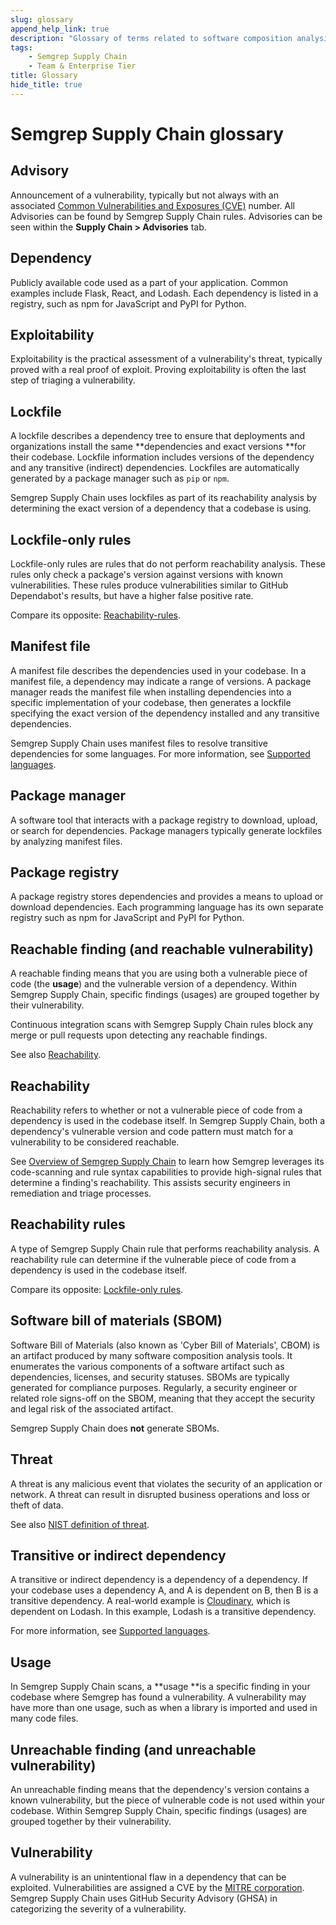 ```yaml
---
slug: glossary 
append_help_link: true
description: "Glossary of terms related to software composition analysis and Semgrep Supply Chain."
tags:
    - Semgrep Supply Chain
    - Team & Enterprise Tier
title: Glossary 
hide_title: true
---
```


# Semgrep Supply Chain glossary 

## Advisory

Announcement of a vulnerability, typically but not always with an associated [Common Vulnerabilities and Exposures (CVE)](https://www.cve.org/) number. All Advisories can be found by Semgrep Supply Chain rules. Advisories can be seen within the **Supply Chain > Advisories** tab.

## Dependency

Publicly available code used as a part of your application. Common examples include Flask, React, and Lodash. Each dependency is listed in a registry, such as npm for JavaScript and PyPI for Python.

## Exploitability

Exploitability is the practical assessment of a vulnerability's threat, typically proved with a real proof of exploit. Proving exploitability is often the last step of triaging a vulnerability.

## Lockfile

A lockfile describes a dependency tree to ensure that deployments and organizations install the same **dependencies and exact versions **for their codebase. Lockfile information includes versions of the dependency and any transitive (indirect) dependencies. Lockfiles are automatically generated by a package manager such as `pip` or `npm`.

Semgrep Supply Chain uses lockfiles as part of its reachability analysis by determining the exact version of a dependency that a codebase is using.

## Lockfile-only rules

Lockfile-only rules are rules that do not perform reachability analysis. These rules only check a package's version against versions with known vulnerabilities. These rules produce vulnerabilities similar to GitHub Dependabot's results, but have a higher false positive rate.

Compare its opposite: [Reachability-rules](#reachability-rules).

## Manifest file

A manifest file describes the dependencies used in your codebase. In a manifest file, a dependency may indicate a range of versions. A package manager reads the manifest file when installing dependencies into a specific implementation of your codebase, then generates a lockfile specifying the exact version of the dependency installed and any transitive dependencies.

Semgrep Supply Chain uses manifest files to resolve transitive dependencies for some languages. For more information, see [Supported languages](/docs/supported-languages#semgrep-supply-chain).

## Package manager

A software tool that interacts with a package registry to download, upload, or search for dependencies. Package managers typically generate lockfiles by analyzing manifest files.

## Package registry

A package registry stores dependencies and provides a means to upload or download dependencies. Each programming language has its own separate registry such as npm for JavaScript and PyPI for Python.

## Reachable finding (and reachable vulnerability)

A reachable finding means that you are using both a vulnerable piece of code (the **usage**) and the vulnerable version of a dependency. Within Semgrep Supply Chain, specific findings (usages) are grouped together by their vulnerability.

Continuous integration scans with Semgrep Supply Chain rules block any merge or pull requests upon detecting any reachable findings.

See also [Reachability](#reachability).

## Reachability

Reachability refers to whether or not a vulnerable piece of code from a dependency is used in the codebase itself. In Semgrep Supply Chain, both a dependency's vulnerable version and code pattern must match for a vulnerability to be considered reachable.

See [Overview of Semgrep Supply Chain](/semgrep-supply-chain/overview) to learn how Semgrep leverages its code-scanning and rule syntax capabilities to provide high-signal rules that determine a finding's reachability. This assists security engineers in remediation and triage processes.

## Reachability rules

A type of Semgrep Supply Chain rule that performs reachability analysis. A reachability rule can determine if the vulnerable piece of code from a dependency is used in the codebase itself.

Compare its opposite: [Lockfile-only rules](#lockfile-only-rules).

## Software bill of materials (SBOM)

Software Bill of Materials (also known as 'Cyber Bill of Materials', CBOM) is an artifact produced by many software composition analysis tools. It enumerates the various components of a software artifact such as dependencies, licenses, and security statuses. SBOMs are typically generated for compliance purposes. Regularly, a security engineer or related role signs-off on the SBOM, meaning that they accept the security and legal risk of the associated artifact.

Semgrep Supply Chain does **not** generate SBOMs.

## Threat

A threat is any malicious event that violates the security of an application or network. A threat can result in disrupted business operations and loss or theft of data.

See also [NIST definition of threat](https://csrc.nist.gov/glossary/term/threat).

## Transitive or indirect dependency

A transitive or indirect dependency is a dependency of a dependency. If your codebase uses a dependency A, and A is dependent on B, then B is a transitive dependency. A real-world example is [Cloudinary](https://www.npmjs.com/package/cloudinary), which is dependent on Lodash. In this example, Lodash is a transitive dependency.

For more information, see [Supported languages](/docs/supported-languages#semgrep-supply-chain).

## Usage

In Semgrep Supply Chain scans, a **usage **is a specific finding in your codebase where Semgrep has found a vulnerability. A vulnerability may have more than one usage, such as when a library is imported and used in many code files.

## Unreachable finding (and unreachable vulnerability)

An unreachable finding means that the dependency's version contains a known vulnerability, but the piece of vulnerable code is not used within your codebase. Within Semgrep Supply Chain, specific findings (usages) are grouped together by their vulnerability.

## Vulnerability

A vulnerability is an unintentional flaw in a dependency that can be exploited. Vulnerabilities are assigned a CVE by the [MITRE corporation](https://cve.mitre.org/). Semgrep Supply Chain uses GitHub Security Advisory (GHSA) in categorizing the severity of a vulnerability.
